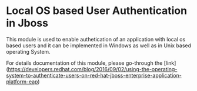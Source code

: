 # Local OS based User Authentication in Jboss

This module is used to enable authetication of an application with local os based users and it can be implemented in Windows as well as in Unix based operating System. 

For details documentation of this module, please go-through the [link] (https://developers.redhat.com/blog/2016/09/02/using-the-operating-system-to-authenticate-users-on-red-hat-jboss-enterprise-application-platform-eap)

